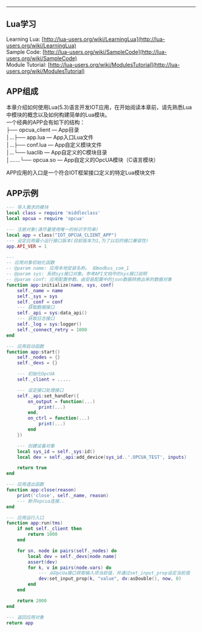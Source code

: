 
---

## Lua学习

Learning Lua: [http://lua-users.org/wiki/LearningLua](http://lua-users.org/wiki/LearningLua)  
 Sample Code: [http://lua-users.org/wiki/SampleCode](http://lua-users.org/wiki/SampleCode)  
 Module Tutorial: [http://lua-users.org/wiki/ModulesTutorial](http://lua-users.org/wiki/ModulesTutorial)

## APP组成

本章介绍如何使用Lua\(5.3\)语言开发IOT应用，在开始阅读本章前，请先熟悉Lua中模块的概念以及如何构建简单的Lua模块。  
 一个经典的APP会有如下的结构：  
 ├── opcua\_client — App目录  
 │...├── app.lua — App入口Lua文件  
 │...├── conf.lua — App自定义模块文件  
 │...└── luaclib — App自定义的C模块目录  
 │.......└── opcua.so — App自定义的OpcUA模块（C语言模块）

APP应用的入口是一个符合IOT框架接口定义的特定Lua模块文件

## APP示例

```lua
--- 导入需求的模块
local class = require 'middleclass'
local opcua = require 'opcua'

--- 注册对象(请尽量使用唯一的标识字符串)
local app = class("IOT_OPCUA_CLIENT_APP")
--- 设定应用最小运行接口版本(目前版本为1,为了以后的接口兼容性)
app.API_VER = 1

---
-- 应用对象初始化函数
-- @param name: 应用本地安装名称。 如modbus_com_1
-- @param sys: 系统sys接口对象。参考API文档中的sys接口说明
-- @param conf: 应用配置参数。由安装配置中的json数据转换出来的数据对象
function app:initialize(name, sys, conf)
    self._name = name
    self._sys = sys
    self._conf = conf
    --- 获取数据接口
    self._api = sys:data_api()
    --- 获取日志接口
    self._log = sys:logger()
    self._connect_retry = 1000
end

--- 应用启动函数
function app:start()
    self._nodes = {}
    self._devs = {}

    --- 初始化OpcUA
    self._client = .....

    --- 设定接口处理接口
    self._api:set_handler({
        on_output = function(...)
            print(...)
        end,
        on_ctrl = function(...)
            print(...)
        end
    })

    --- 创建设备对象
    local sys_id = self._sys:id()
    local dev = self._api:add_device(sys_id..'.OPCUA_TEST', inputs)

    return true
end

--- 应用退出函数
function app:close(reason)
    print('close', self._name, reason)
    --- 断开opcua连接..
end

--- 应用运行入口
function app:run(tms)
    if not self._client then
        return 1000
    end

    for sn, node in pairs(self._nodes) do
        local dev = self._devs[node.name]
        assert(dev)
        for k, v in pairs(node.vars) do
            --- 从OpcUa接口获取输入项当前值，并通过set_input_prop设定当前值
            dev:set_input_prop(k, "value", dv:asDouble(), now, 0)
        end
    end

    return 2000
end

--- 返回应用对象
return app
```



